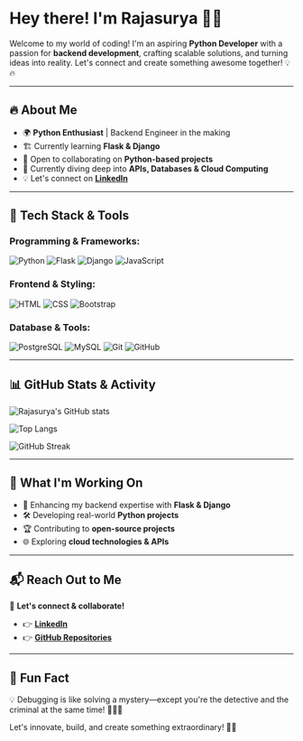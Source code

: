 # Hey there! I'm Rajasurya 🚀✨

Welcome to my world of coding! I'm an aspiring **Python Developer** with a passion for **backend development**, crafting scalable solutions, and turning ideas into reality. Let's connect and create something awesome together! 💡🔥

---

## 🔥 About Me
- 🌍 **Python Enthusiast** | Backend Engineer in the making
- 🏗️ Currently  learning **Flask & Django**
- 🤝 Open to collaborating on **Python-based projects**
- 🌱 Currently diving deep into **APIs, Databases & Cloud Computing**
- 💡 Let's connect on **[LinkedIn](www.linkedin.com/in/rajasurya7775)**

---

## 🚀 Tech Stack & Tools
### Programming & Frameworks:
![Python](https://img.shields.io/badge/Python-3776AB?style=for-the-badge&logo=python&logoColor=white)
![Flask](https://img.shields.io/badge/Flask-000000?style=for-the-badge&logo=flask&logoColor=white)
![Django](https://img.shields.io/badge/Django-092E20?style=for-the-badge&logo=django&logoColor=white)
![JavaScript](https://img.shields.io/badge/JavaScript-F7DF1E?style=for-the-badge&logo=javascript&logoColor=black)

### Frontend & Styling:
![HTML](https://img.shields.io/badge/HTML-E34F26?style=for-the-badge&logo=html5&logoColor=white)
![CSS](https://img.shields.io/badge/CSS-1572B6?style=for-the-badge&logo=css3&logoColor=white)
![Bootstrap](https://img.shields.io/badge/Bootstrap-7952B3?style=for-the-badge&logo=bootstrap&logoColor=white)

### Database & Tools:
![PostgreSQL](https://img.shields.io/badge/PostgreSQL-316192?style=for-the-badge&logo=postgresql&logoColor=white)
![MySQL](https://img.shields.io/badge/MySQL-4479A1?style=for-the-badge&logo=mysql&logoColor=white)
![Git](https://img.shields.io/badge/Git-F05032?style=for-the-badge&logo=git&logoColor=white)
![GitHub](https://img.shields.io/badge/GitHub-181717?style=for-the-badge&logo=github&logoColor=white)

---

## 📊 GitHub Stats & Activity
![Rajasurya's GitHub stats](https://github-readme-stats.vercel.app/api?username=Rajasurya7775&show_icons=true&theme=tokyonight)

![Top Langs](https://github-readme-stats.vercel.app/api/top-langs/?username=Rajasurya7775&layout=compact&theme=tokyonight)

![GitHub Streak](https://github-readme-streak-stats.herokuapp.com/?user=Rajasurya7775&theme=tokyonight)

---

## 🎯 What I'm Working On
- 🚀 Enhancing my backend expertise with **Flask & Django**
- 🛠️ Developing real-world **Python projects**
- 🏆 Contributing to **open-source projects**
- 🌐 Exploring **cloud technologies & APIs**

---

## 📬 Reach Out to Me
📩 **Let's connect & collaborate!**
- 👉 **[LinkedIn](www.linkedin.com/in/rajasurya7775)**
- 👉 **[GitHub Repositories](https://github.com/Rajasurya7775/)**

---

## 🌟 Fun Fact
💡 Debugging is like solving a mystery—except you're the detective and the criminal at the same time! 🕵️‍♂️🐛

Let's innovate, build, and create something extraordinary! 🚀🎯


<!---
Rajasurya7775/Rajasurya7775 is a ✨ special ✨ repository because its `README.md` (this file) appears on your GitHub profile.
You can click the Preview link to take a look at your changes.
--->
